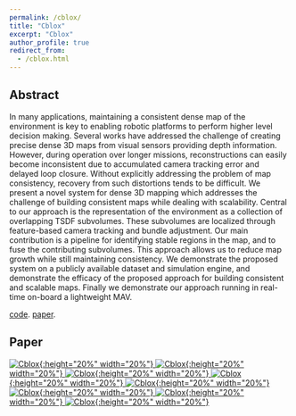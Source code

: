 ```yaml
---
permalink: /cblox/
title: "Cblox"
excerpt: "Cblox"
author_profile: true
redirect_from: 
  - /cblox.html
---
```


## Abstract

In many applications, maintaining a consistent dense map of the environment is key to enabling robotic platforms to perform higher level decision making. Several works have addressed the challenge of creating precise dense 3D maps from visual sensors providing depth information. However, during operation over longer missions, reconstructions can easily become inconsistent due to accumulated camera tracking error and delayed loop closure. Without explicitly addressing the problem of map consistency, recovery from such distortions tends to be difficult. We present a novel system for dense 3D mapping which addresses the challenge of building consistent maps while dealing with scalability. Central to our approach is the representation of the environment as a collection of overlapping TSDF subvolumes. These subvolumes are localized through feature-based camera tracking and bundle adjustment. Our main contribution is a pipeline for identifying stable regions in the map, and to fuse the contributing subvolumes. This approach allows us to reduce map growth while still maintaining consistency. We demonstrate the proposed system on a publicly available dataset and simulation engine, and demonstrate the efficacy of the proposed approach for building consistent and scalable maps. Finally we demonstrate our approach running in real-time on-board a lightweight MAV.

<!-- ## Materials -->

[code](https://github.com/ethz-asl/cblox).
[paper](https://arxiv.org/pdf/1710.07242.pdf).
<!-- [video](https://www.youtube.com/watch?v=N9p1_Fkxxro). -->



## Paper

[![Cblox](/files/cblox/cblox-0.png){:height="20%" width="20%"}
![Cblox](/files/cblox/cblox-1.png){:height="20%" width="20%"}
![Cblox](/files/cblox/cblox-2.png){:height="20%" width="20%"}
![Cblox](/files/cblox/cblox-3.png){:height="20%" width="20%"}
![Cblox](/files/cblox/cblox-4.png){:height="20%" width="20%"}
![Cblox](/files/cblox/cblox-5.png){:height="20%" width="20%"}
![Cblox](/files/cblox/cblox-6.png){:height="20%" width="20%"}
![Cblox](/files/cblox/cblox-7.png){:height="20%" width="20%"}](https://arxiv.org/pdf/1710.07242.pdf)

<!-- ## Video

[![Voxgraph](/images/voxgraph_video_thumbnail.jpeg)](https://www.youtube.com/watch?v=N9p1_Fkxxro){:target="_blank"} -->